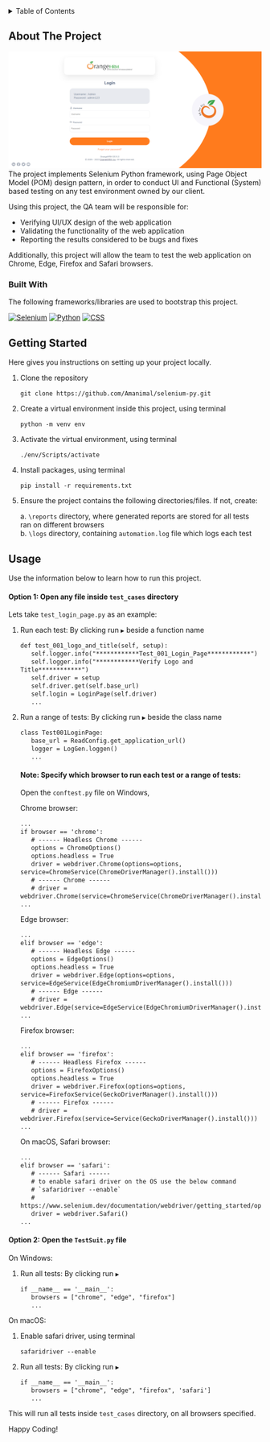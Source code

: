 <!-- TABLE OF CONTENTS -->
<details>
  <summary>Table of Contents</summary>
  <ol>
    <li>
      <a href="#about-the-project">About The Project</a>
      <ul>
        <li><a href="#built-with">Built With</a></li>
      </ul>
    </li>
    <li>
      <a href="#getting-started">Getting Started</a>
      <ul>
        <li><a href="#prerequisites">Prerequisites</a></li>
        <li><a href="#installation">Installation</a></li>
      </ul>
    </li>
    <li><a href="#usage">Usage</a></li>
  </ol>
</details>

## About The Project
![Software][software-screenshot]
The project implements Selenium Python framework, using Page Object Model (POM) design pattern, in order to conduct UI and Functional (System) based testing
on any test environment owned by our client. 

Using this project, the QA team will be responsible for:

* Verifying UI/UX design of the web application
* Validating the functionality of the web application
* Reporting the results considered to be bugs and fixes

Additionally, this project will allow the team to test the 
web application on Chrome, Edge, Firefox and Safari browsers.


### Built With
The following frameworks/libraries are used to bootstrap this project.

[![Selenium][Selenium]][Selenium-url] [![Python][Python]][Python-url] [![CSS][CSS]][CSS-url]


## Getting Started

Here gives you instructions on setting up your project locally.

1. Clone the repository 
   ````
   git clone https://github.com/Amanimal/selenium-py.git
   ````
2. Create a virtual environment inside this project, using terminal
   ````
   python -m venv env
   ````
3. Activate the virtual environment, using terminal
   ````
   ./env/Scripts/activate
   ````
4. Install packages, using terminal
   ````
   pip install -r requirements.txt
   ````
5. Ensure the project contains the following directories/files. If not, create:
   
   a. ```\reports``` directory, where generated reports are stored for all 
   tests ran on different browsers <br/>
   b. ```\logs``` directory, containing ```automation.log``` file which logs each test


## Usage

Use the information below to learn how to run this project. 

#### Option 1: Open any file inside ```test_cases``` directory
Lets take ```test_login_page.py``` as an example:

1. Run each test: By clicking run ```▶``` beside a function name
   ````
   def test_001_logo_and_title(self, setup):
      self.logger.info("************Test_001_Login_Page************")
      self.logger.info("************Verify Logo and Title************")
      self.driver = setup
      self.driver.get(self.base_url)
      self.login = LoginPage(self.driver)
      ...
   ````
2. Run a range of tests: By clicking run ```▶``` beside the class name
   ````
   class Test001LoginPage:
      base_url = ReadConfig.get_application_url()
      logger = LogGen.loggen()
      ...
   ````
   #### Note: Specify which browser to run each test or a range of tests:
   
   Open the ```conftest.py``` file on Windows,

   Chrome browser:
   ````
   ...
   if browser == 'chrome':
      # ------ Headless Chrome ------
      options = ChromeOptions()
      options.headless = True
      driver = webdriver.Chrome(options=options, service=ChromeService(ChromeDriverManager().install()))
      # ------ Chrome ------
      # driver = webdriver.Chrome(service=ChromeService(ChromeDriverManager().install()))
   ...
   ````
   Edge browser:
   ````
   ...
   elif browser == 'edge':
      # ------ Headless Edge ------
      options = EdgeOptions()
      options.headless = True
      driver = webdriver.Edge(options=options, service=EdgeService(EdgeChromiumDriverManager().install()))
      # ------ Edge ------
      # driver = webdriver.Edge(service=EdgeService(EdgeChromiumDriverManager().install()))
   ...
   ````
   Firefox browser:
   ````
   ...
   elif browser == 'firefox':
      # ------ Headless Firefox ------
      options = FirefoxOptions()
      options.headless = True
      driver = webdriver.Firefox(options=options, service=FirefoxService(GeckoDriverManager().install()))
      # ------ Firefox ------
      # driver = webdriver.Firefox(service=Service(GeckoDriverManager().install()))
   ...
   ````
   On macOS, Safari browser:
   ````
   ...
   elif browser == 'safari':
      # ------ Safari ------
      # to enable safari driver on the OS use the below command
      # `safaridriver --enable`
      # https://www.selenium.dev/documentation/webdriver/getting_started/open_browser/#desktop
      driver = webdriver.Safari()
   ...
   ````

#### Option 2: Open the ```TestSuit.py``` file

On Windows:

1. Run all tests: By clicking run ```▶```
   ````
   if __name__ == '__main__':
      browsers = ["chrome", "edge", "firefox"]
      ...
   ````
On macOS:
1. Enable safari driver, using terminal
   ````
   safaridriver --enable
   ````
2. Run all tests: By clicking run ```▶```
   ````
   if __name__ == '__main__':
      browsers = ["chrome", "edge", "firefox", 'safari']
      ...
   ````
This will run all tests inside ```test_cases``` directory, on all browsers specified.

Happy Coding!
<!-- MARKDOWN LINKS & IMAGES -->
<!-- https://www.markdownguide.org/basic-syntax/#reference-style-links -->
[software-screenshot]: images/software.png
[Selenium]: https://img.shields.io/badge/selenium-000000?style=for-the-badge&logo=selenium&logoColor=green
[Selenium-url]: https://www.selenium.dev/
[Python]: https://img.shields.io/badge/python-000000?style=for-the-badge&logo=python&logoColor=yellow
[Python-url]: https://www.python.org/
[CSS]: https://img.shields.io/badge/css-000080?style=for-the-badge&logo=&logoColor=blue
[CSS-url]: https://www.w3.org/Style/CSS/Overview.en.html